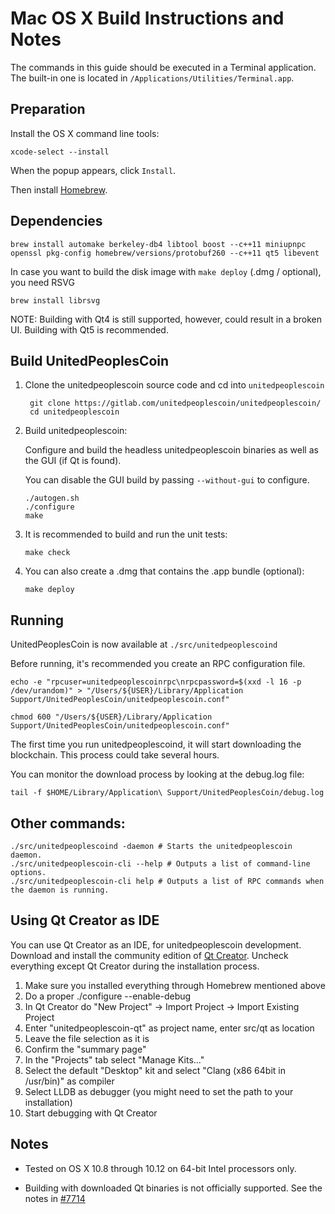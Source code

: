 Mac OS X Build Instructions and Notes
====================================
The commands in this guide should be executed in a Terminal application.
The built-in one is located in `/Applications/Utilities/Terminal.app`.

Preparation
-----------
Install the OS X command line tools:

`xcode-select --install`

When the popup appears, click `Install`.

Then install [Homebrew](http://brew.sh).

Dependencies
----------------------

    brew install automake berkeley-db4 libtool boost --c++11 miniupnpc openssl pkg-config homebrew/versions/protobuf260 --c++11 qt5 libevent

In case you want to build the disk image with `make deploy` (.dmg / optional), you need RSVG

    brew install librsvg

NOTE: Building with Qt4 is still supported, however, could result in a broken UI. Building with Qt5 is recommended.

Build UnitedPeoplesCoin
------------------------

1. Clone the unitedpeoplescoin source code and cd into `unitedpeoplescoin`

        git clone https://gitlab.com/unitedpeoplescoin/unitedpeoplescoin/
        cd unitedpeoplescoin

2.  Build unitedpeoplescoin:

    Configure and build the headless unitedpeoplescoin binaries as well as the GUI (if Qt is found).

    You can disable the GUI build by passing `--without-gui` to configure.

        ./autogen.sh
        ./configure
        make

3.  It is recommended to build and run the unit tests:

        make check

4.  You can also create a .dmg that contains the .app bundle (optional):

        make deploy

Running
-------

UnitedPeoplesCoin is now available at `./src/unitedpeoplescoind`

Before running, it's recommended you create an RPC configuration file.

    echo -e "rpcuser=unitedpeoplescoinrpc\nrpcpassword=$(xxd -l 16 -p /dev/urandom)" > "/Users/${USER}/Library/Application Support/UnitedPeoplesCoin/unitedpeoplescoin.conf"

    chmod 600 "/Users/${USER}/Library/Application Support/UnitedPeoplesCoin/unitedpeoplescoin.conf"

The first time you run unitedpeoplescoind, it will start downloading the blockchain. This process could take several hours.

You can monitor the download process by looking at the debug.log file:

    tail -f $HOME/Library/Application\ Support/UnitedPeoplesCoin/debug.log

Other commands:
-------

    ./src/unitedpeoplescoind -daemon # Starts the unitedpeoplescoin daemon.
    ./src/unitedpeoplescoin-cli --help # Outputs a list of command-line options.
    ./src/unitedpeoplescoin-cli help # Outputs a list of RPC commands when the daemon is running.

Using Qt Creator as IDE
------------------------
You can use Qt Creator as an IDE, for unitedpeoplescoin development.
Download and install the community edition of [Qt Creator](https://www.qt.io/download/).
Uncheck everything except Qt Creator during the installation process.

1. Make sure you installed everything through Homebrew mentioned above
2. Do a proper ./configure --enable-debug
3. In Qt Creator do "New Project" -> Import Project -> Import Existing Project
4. Enter "unitedpeoplescoin-qt" as project name, enter src/qt as location
5. Leave the file selection as it is
6. Confirm the "summary page"
7. In the "Projects" tab select "Manage Kits..."
8. Select the default "Desktop" kit and select "Clang (x86 64bit in /usr/bin)" as compiler
9. Select LLDB as debugger (you might need to set the path to your installation)
10. Start debugging with Qt Creator

Notes
-----

* Tested on OS X 10.8 through 10.12 on 64-bit Intel processors only.

* Building with downloaded Qt binaries is not officially supported. See the notes in [#7714](https://github.com/bitcoin/bitcoin/issues/7714)

